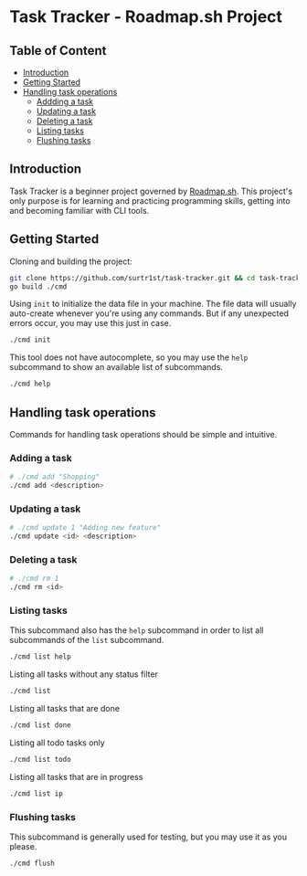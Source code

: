 # Task Tracker - Roadmap.sh Project

## Table of Content
- [Introduction](#introduction)
- [Getting Started](#getting-started)
- [Handling task operations](#handling-task-operations)
    - [Addding a task](#adding-a-task)
    - [Updating a task](#updating-atask)
    - [Deleting a task](#deleting-a-task)
    - [Listing tasks](#listing-tasks)
    - [Flushing tasks](#flushing-tasks)

## Introduction

Task Tracker is a beginner project governed by [Roadmap.sh](https://roadmap.sh/projects/task-tracker). This project's only purpose is for learning and practicing programming skills, getting into and becoming familiar with CLI tools.

## Getting Started

Cloning and building the project:

```bash
git clone https://github.com/surtr1st/task-tracker.git && cd task-tracker
go build ./cmd
```

Using `init` to initialize the data file in your machine. The file data will usually auto-create whenever you're using any commands. But if any unexpected errors occur, you may use this just in case.

```bash
./cmd init
```
This tool does not have autocomplete, so you may use the `help` subcommand to show an available list of subcommands.

```bash
./cmd help
```

## Handling task operations

Commands for handling task operations should be simple and intuitive.

### Adding a task

```bash
# ./cmd add "Shopping"
./cmd add <description>
```

### Updating a task

```bash
# ./cmd update 1 "Adding new feature"
./cmd update <id> <description>
```

### Deleting a task

```bash
# ./cmd rm 1
./cmd rm <id>
```

### Listing tasks

This subcommand also has the `help` subcommand in order to list all subcommands of the `list` subcommand.

```bash
./cmd list help
```

Listing all tasks without any status filter

```bash
./cmd list
```

Listing all tasks that are done

```bash
./cmd list done
```

Listing all todo tasks only

```bash
./cmd list todo
```

Listing all tasks that are in progress

```bash
./cmd list ip
```

### Flushing tasks

This subcommand is generally used for testing, but you may use it as you please.

```bash
./cmd flush
```